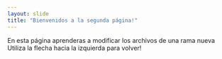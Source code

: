 ```yaml
---
layout: slide
title: "Bienvenidos a la segunda página!"
---
```

En esta página aprenderas a modificar los archivos de una rama nueva
Utiliza la flecha hacia la izquierda para volver!

